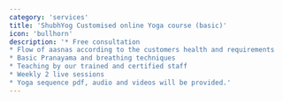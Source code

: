 ```yaml
---
category: 'services'
title: 'ShubhYog Customised online Yoga course (basic)'
icon: 'bullhorn'
description: '* Free consultation
* Flow of aasnas according to the customers health and requirements
* Basic Pranayama and breathing techniques
* Teaching by our trained and certified staff
* Weekly 2 live sessions
* Yoga sequence pdf, audio and videos will be provided.'
---
```

